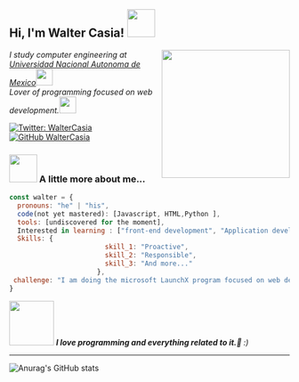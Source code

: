 
<h2> Hi, I'm Walter Casia! <img src="https://media.giphy.com/media/mGcNjsfWAjY5AEZNw6/giphy.gif" width="50"></h2>
<img align='right' src="https://i.ibb.co/GFGhtjz/15.png" width="230">
<p><em>I study computer engineering at <a href="https://www.ingenieria.unam.mx/">Universidad Nacional Autonoma de Mexico</a><img src="https://stickers.gg/assets/stickers/2379-wumpus-love.png" width="30"></br>Lover of programming focused on web development.<img src="https://media.giphy.com/media/WUlplcMpOCEmTGBtBW/giphy.gif" width="30"> 
</em></p>

[![Twitter: WalterCasia](https://img.shields.io/twitter/follow/walter_casia?style=social)](https://twitter.com/walter_casia)
[![GitHub WalterCasia](https://img.shields.io/github/followers/WalterCC17?style=social)](https://github.com/WalterCC17)


### <img src="https://vultam.net/img/background/wumpus.png" width="50"> A little more about me...  

```javascript
const walter = {
  pronouns: "he" | "his",
  code(not yet mastered): [Javascript, HTML,Python ],
  tools: [undiscovered for the moment],
  Interested in learning : ["front-end development", "Application development"],
  Skills: {
                        skill_1: "Proactive",
                        skill_2: "Responsible",
                        skill_3: "And more..."
                      },
 challenge: "I am doing the microsoft LaunchX program focused on web development."
}
```

<img src="https://media0.giphy.com/media/WFZvB7VIXBgiz3oDXE/giphy.gif?cid=ecf05e47nrcfpn7tbf7d7jsto6nbwt2qrd4lhmaw4jk7y921&rid=giphy.gif&ct=s" width="80"> <em><b>I love programming and everything related to it.💙 </b>  <b></b> :)</em>

---

![Anurag's GitHub stats](https://github-readme-stats.vercel.app/api?username=WalterCC17&show_icons=true&theme=github_dark)
